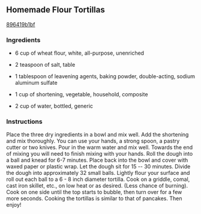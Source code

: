 ## Homemade Flour Tortillas

[896419b1bf](http://www.food.com/recipe/homemade-flour-tortillas-433926)

### Ingredients

 - 6 cup of wheat flour, white, all-purpose, unenriched

 - 2 teaspoon of salt, table

 - 1 tablespoon of leavening agents, baking powder, double-acting, sodium aluminum sulfate

 - 1 cup of shortening, vegetable, household, composite

 - 2 cup of water, bottled, generic

### Instructions

Place the three dry ingredients in a bowl and mix well. Add the shortening and mix thoroughly. You can use your hands, a strong spoon, a pastry cutter or two knives. Pour in the warm water and mix well. Towards the end of mixing you will need to finish mixing with your hands. Roll the dough into a ball and knead for 6-7 minutes. Place back into the bowl and cover with waxed paper or plastic wrap. Let the dough sit for 15 -- 30 minutes. Divide the dough into approximately 32 small balls. Lightly flour your surface and roll out each ball to a 6 - 8 inch diameter tortilla. Cook on a griddle, comal, cast iron skillet, etc., on low heat or as desired. (Less chance of burning). Cook on one side until the top starts to bubble, then turn over for a few more seconds. Cooking the tortillas is similar to that of pancakes. Then enjoy!